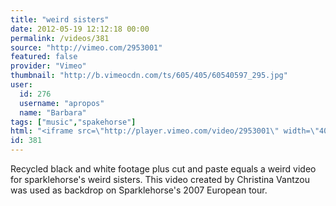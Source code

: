 ```yaml
---
title: "weird sisters"
date: 2012-05-19 12:12:18 00:00
permalink: /videos/381
source: "http://vimeo.com/2953001"
featured: false
provider: "Vimeo"
thumbnail: "http://b.vimeocdn.com/ts/605/405/60540597_295.jpg"
user:
  id: 276
  username: "apropos"
  name: "Barbara"
tags: ["music","spakehorse"]
html: "<iframe src=\"http://player.vimeo.com/video/2953001\" width=\"400\" height=\"300\" frameborder=\"0\" webkitallowfullscreen mozallowfullscreen allowfullscreen></iframe>"
id: 381
---
```


Recycled black and white footage plus cut and paste equals a weird video for sparklehorse's weird sisters. This video created by Christina Vantzou was used as backdrop on Sparklehorse's 2007 European tour.
